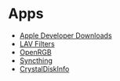 # Apps

* [Apple Developer Downloads][1]
* [LAV Filters][2]
* [OpenRGB][3]
* [Syncthing][4]
* [CrystalDiskInfo][5]

[1]: https://developer.apple.com/download/all/
[2]: https://github.com/Nevcairiel/LAVFilters
[3]: https://gitlab.com/CalcProgrammer1/OpenRGB
[4]: https://syncthing.net/
[5]: https://crystalmark.info/en/software/crystaldiskinfo/
